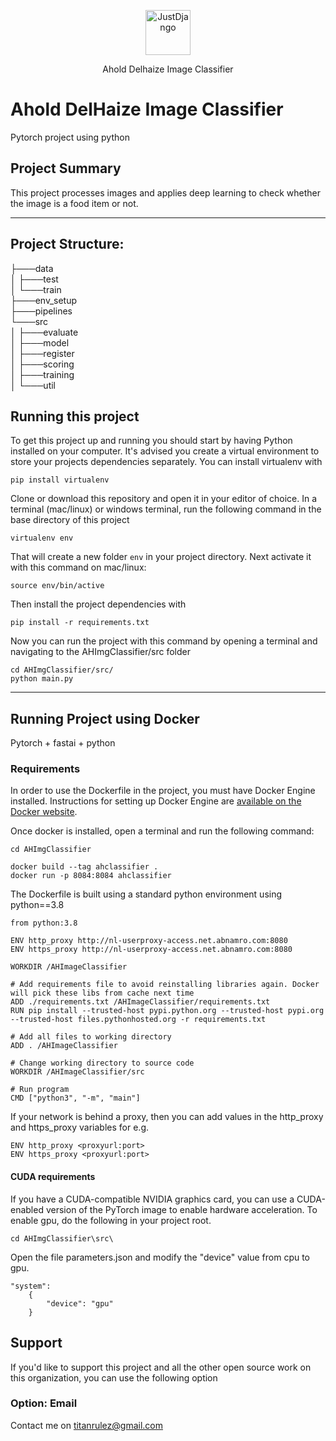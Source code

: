 <p align="center">
  <p align="center">
    <a href="https://www.aholddelhaize.com/" target="_blank">
      <img src="https://upload.wikimedia.org/wikipedia/en/thumb/c/c8/Ahold_Delhaize_logo.svg/1200px-Ahold_Delhaize_logo.svg.png" alt="JustDjango" height="72">
    </a>
  </p>
  <p align="center">
    Ahold Delhaize Image Classifier
  </p>
</p>

# Ahold DelHaize Image Classifier

Pytorch project using python


## Project Summary

This project processes images and applies deep learning to check whether the image is a food item or not.

---
## Project Structure:
├───data<br />
│   ├───test<br />
│   └───train<br />
├───env_setup<br />
├───pipelines<br />
└───src<br />
│   ├───evaluate<br />
│   ├───model<br />
│   ├───register<br />
│   ├───scoring<br />
│   ├───training<br />
│   └───util<br />



## Running this project

To get this project up and running you should start by having Python installed on your computer. It's advised you create a virtual environment to store your projects dependencies separately. You can install virtualenv with

```
pip install virtualenv
```

Clone or download this repository and open it in your editor of choice. In a terminal (mac/linux) or windows terminal, run the following command in the base directory of this project

```
virtualenv env
```

That will create a new folder `env` in your project directory. Next activate it with this command on mac/linux:

```
source env/bin/active
```

Then install the project dependencies with

```
pip install -r requirements.txt
```

Now you can run the project with this command by opening a terminal and navigating to the AHImgClassifier/src folder

```
cd AHImgClassifier/src/
python main.py
```

---

## Running Project using Docker
Pytorch + fastai + python

### Requirements

In order to use the Dockerfile in the project, you must have Docker Engine installed. Instructions
for setting up Docker Engine are
[available on the Docker website](https://docs.docker.com/engine/installation/).

Once docker is installed, open a terminal and run the following command:
```
cd AHImgClassifier

docker build --tag ahclassifier .
docker run -p 8084:8084 ahclassifier
```

The Dockerfile is built using a standard python environment using python==3.8
```
from python:3.8

ENV http_proxy http://nl-userproxy-access.net.abnamro.com:8080
ENV https_proxy http://nl-userproxy-access.net.abnamro.com:8080

WORKDIR /AHImageClassifier

# Add requirements file to avoid reinstalling libraries again. Docker will pick these libs from cache next time
ADD ./requirements.txt /AHImageClassifier/requirements.txt
RUN pip install --trusted-host pypi.python.org --trusted-host pypi.org --trusted-host files.pythonhosted.org -r requirements.txt

# Add all files to working directory
ADD . /AHImageClassifier

# Change working directory to source code
WORKDIR /AHImageClassifier/src

# Run program
CMD ["python3", "-m", "main"]

```
If your network is behind a proxy, then you can add values in the http_proxy and https_proxy variables for e.g.
```
ENV http_proxy <proxyurl:port>
ENV https_proxy <proxyurl:port>
```

#### CUDA requirements

If you have a CUDA-compatible NVIDIA graphics card, you can use a CUDA-enabled
version of the PyTorch image to enable hardware acceleration. To enable gpu, do the following in your project root.
```
cd AHImgClassifier\src\
```
Open the file parameters.json and modify the "device" value from cpu to gpu.
```
"system":
    {
        "device": "gpu"
    }
```

## Support

If you'd like to support this project and all the other open source work on this organization, you can use the following option

### Option: Email

Contact me on titanrulez@gmail.com